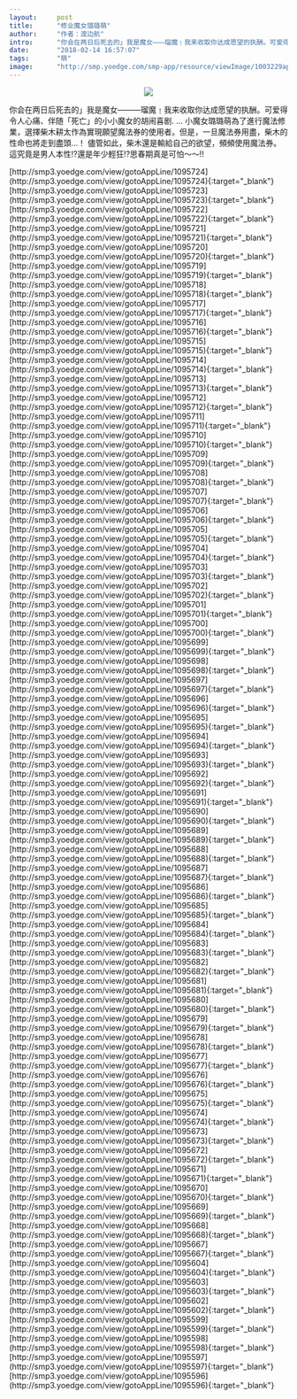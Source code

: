 ```yaml
---
layout:     post
title:      "修业魔女璐璐萌"
author:     "作者：渡边航"
intro:      "你会在两日后死去的」我是魔女———瑠魔﹗我来收取你达成愿望的执酬。可爱得令人心痛、伴随「死亡」的小小魔女的胡闹喜剧. … 小魔女璐璐萌為了進行魔法修業，選擇柴木耕太作為實現願望魔法券的使用者。但是，一旦魔法券用盡，柴木的性命也將走到盡頭…！ 儘管如此，柴木還是輸給自己的欲望，頻頻使用魔法券。這究竟是男人本性!?還是年少輕狂!?思春期真是可怕～～!!"
date:       "2018-02-14 16:57:07"
tags:       "萌"
image:      "http://smp.yoedge.com/smp-app/resource/viewImage/1003229appline.png"
---
```

<div style="text-align: center">
<p><img src="http://smp.yoedge.com/smp-app/resource/viewImage/1003229appline.png"/></p>
</div>
<p class="post-meta">
<span>你会在两日后死去的」我是魔女———瑠魔﹗我来收取你达成愿望的执酬。可爱得令人心痛、伴随「死亡」的小小魔女的胡闹喜剧. … 小魔女璐璐萌為了進行魔法修業，選擇柴木耕太作為實現願望魔法券的使用者。但是，一旦魔法券用盡，柴木的性命也將走到盡頭…！ 儘管如此，柴木還是輸給自己的欲望，頻頻使用魔法券。這究竟是男人本性!?還是年少輕狂!?思春期真是可怕～～!!</span>
</p>
[http://smp3.yoedge.com/view/gotoAppLine/1095724](http://smp3.yoedge.com/view/gotoAppLine/1095724){:target="_blank"}
[http://smp3.yoedge.com/view/gotoAppLine/1095723](http://smp3.yoedge.com/view/gotoAppLine/1095723){:target="_blank"}
[http://smp3.yoedge.com/view/gotoAppLine/1095722](http://smp3.yoedge.com/view/gotoAppLine/1095722){:target="_blank"}
[http://smp3.yoedge.com/view/gotoAppLine/1095721](http://smp3.yoedge.com/view/gotoAppLine/1095721){:target="_blank"}
[http://smp3.yoedge.com/view/gotoAppLine/1095720](http://smp3.yoedge.com/view/gotoAppLine/1095720){:target="_blank"}
[http://smp3.yoedge.com/view/gotoAppLine/1095719](http://smp3.yoedge.com/view/gotoAppLine/1095719){:target="_blank"}
[http://smp3.yoedge.com/view/gotoAppLine/1095718](http://smp3.yoedge.com/view/gotoAppLine/1095718){:target="_blank"}
[http://smp3.yoedge.com/view/gotoAppLine/1095717](http://smp3.yoedge.com/view/gotoAppLine/1095717){:target="_blank"}
[http://smp3.yoedge.com/view/gotoAppLine/1095716](http://smp3.yoedge.com/view/gotoAppLine/1095716){:target="_blank"}
[http://smp3.yoedge.com/view/gotoAppLine/1095715](http://smp3.yoedge.com/view/gotoAppLine/1095715){:target="_blank"}
[http://smp3.yoedge.com/view/gotoAppLine/1095714](http://smp3.yoedge.com/view/gotoAppLine/1095714){:target="_blank"}
[http://smp3.yoedge.com/view/gotoAppLine/1095713](http://smp3.yoedge.com/view/gotoAppLine/1095713){:target="_blank"}
[http://smp3.yoedge.com/view/gotoAppLine/1095712](http://smp3.yoedge.com/view/gotoAppLine/1095712){:target="_blank"}
[http://smp3.yoedge.com/view/gotoAppLine/1095711](http://smp3.yoedge.com/view/gotoAppLine/1095711){:target="_blank"}
[http://smp3.yoedge.com/view/gotoAppLine/1095710](http://smp3.yoedge.com/view/gotoAppLine/1095710){:target="_blank"}
[http://smp3.yoedge.com/view/gotoAppLine/1095709](http://smp3.yoedge.com/view/gotoAppLine/1095709){:target="_blank"}
[http://smp3.yoedge.com/view/gotoAppLine/1095708](http://smp3.yoedge.com/view/gotoAppLine/1095708){:target="_blank"}
[http://smp3.yoedge.com/view/gotoAppLine/1095707](http://smp3.yoedge.com/view/gotoAppLine/1095707){:target="_blank"}
[http://smp3.yoedge.com/view/gotoAppLine/1095706](http://smp3.yoedge.com/view/gotoAppLine/1095706){:target="_blank"}
[http://smp3.yoedge.com/view/gotoAppLine/1095705](http://smp3.yoedge.com/view/gotoAppLine/1095705){:target="_blank"}
[http://smp3.yoedge.com/view/gotoAppLine/1095704](http://smp3.yoedge.com/view/gotoAppLine/1095704){:target="_blank"}
[http://smp3.yoedge.com/view/gotoAppLine/1095703](http://smp3.yoedge.com/view/gotoAppLine/1095703){:target="_blank"}
[http://smp3.yoedge.com/view/gotoAppLine/1095702](http://smp3.yoedge.com/view/gotoAppLine/1095702){:target="_blank"}
[http://smp3.yoedge.com/view/gotoAppLine/1095701](http://smp3.yoedge.com/view/gotoAppLine/1095701){:target="_blank"}
[http://smp3.yoedge.com/view/gotoAppLine/1095700](http://smp3.yoedge.com/view/gotoAppLine/1095700){:target="_blank"}
[http://smp3.yoedge.com/view/gotoAppLine/1095699](http://smp3.yoedge.com/view/gotoAppLine/1095699){:target="_blank"}
[http://smp3.yoedge.com/view/gotoAppLine/1095698](http://smp3.yoedge.com/view/gotoAppLine/1095698){:target="_blank"}
[http://smp3.yoedge.com/view/gotoAppLine/1095697](http://smp3.yoedge.com/view/gotoAppLine/1095697){:target="_blank"}
[http://smp3.yoedge.com/view/gotoAppLine/1095696](http://smp3.yoedge.com/view/gotoAppLine/1095696){:target="_blank"}
[http://smp3.yoedge.com/view/gotoAppLine/1095695](http://smp3.yoedge.com/view/gotoAppLine/1095695){:target="_blank"}
[http://smp3.yoedge.com/view/gotoAppLine/1095694](http://smp3.yoedge.com/view/gotoAppLine/1095694){:target="_blank"}
[http://smp3.yoedge.com/view/gotoAppLine/1095693](http://smp3.yoedge.com/view/gotoAppLine/1095693){:target="_blank"}
[http://smp3.yoedge.com/view/gotoAppLine/1095692](http://smp3.yoedge.com/view/gotoAppLine/1095692){:target="_blank"}
[http://smp3.yoedge.com/view/gotoAppLine/1095691](http://smp3.yoedge.com/view/gotoAppLine/1095691){:target="_blank"}
[http://smp3.yoedge.com/view/gotoAppLine/1095690](http://smp3.yoedge.com/view/gotoAppLine/1095690){:target="_blank"}
[http://smp3.yoedge.com/view/gotoAppLine/1095689](http://smp3.yoedge.com/view/gotoAppLine/1095689){:target="_blank"}
[http://smp3.yoedge.com/view/gotoAppLine/1095688](http://smp3.yoedge.com/view/gotoAppLine/1095688){:target="_blank"}
[http://smp3.yoedge.com/view/gotoAppLine/1095687](http://smp3.yoedge.com/view/gotoAppLine/1095687){:target="_blank"}
[http://smp3.yoedge.com/view/gotoAppLine/1095686](http://smp3.yoedge.com/view/gotoAppLine/1095686){:target="_blank"}
[http://smp3.yoedge.com/view/gotoAppLine/1095685](http://smp3.yoedge.com/view/gotoAppLine/1095685){:target="_blank"}
[http://smp3.yoedge.com/view/gotoAppLine/1095684](http://smp3.yoedge.com/view/gotoAppLine/1095684){:target="_blank"}
[http://smp3.yoedge.com/view/gotoAppLine/1095683](http://smp3.yoedge.com/view/gotoAppLine/1095683){:target="_blank"}
[http://smp3.yoedge.com/view/gotoAppLine/1095682](http://smp3.yoedge.com/view/gotoAppLine/1095682){:target="_blank"}
[http://smp3.yoedge.com/view/gotoAppLine/1095681](http://smp3.yoedge.com/view/gotoAppLine/1095681){:target="_blank"}
[http://smp3.yoedge.com/view/gotoAppLine/1095680](http://smp3.yoedge.com/view/gotoAppLine/1095680){:target="_blank"}
[http://smp3.yoedge.com/view/gotoAppLine/1095679](http://smp3.yoedge.com/view/gotoAppLine/1095679){:target="_blank"}
[http://smp3.yoedge.com/view/gotoAppLine/1095678](http://smp3.yoedge.com/view/gotoAppLine/1095678){:target="_blank"}
[http://smp3.yoedge.com/view/gotoAppLine/1095677](http://smp3.yoedge.com/view/gotoAppLine/1095677){:target="_blank"}
[http://smp3.yoedge.com/view/gotoAppLine/1095676](http://smp3.yoedge.com/view/gotoAppLine/1095676){:target="_blank"}
[http://smp3.yoedge.com/view/gotoAppLine/1095675](http://smp3.yoedge.com/view/gotoAppLine/1095675){:target="_blank"}
[http://smp3.yoedge.com/view/gotoAppLine/1095674](http://smp3.yoedge.com/view/gotoAppLine/1095674){:target="_blank"}
[http://smp3.yoedge.com/view/gotoAppLine/1095673](http://smp3.yoedge.com/view/gotoAppLine/1095673){:target="_blank"}
[http://smp3.yoedge.com/view/gotoAppLine/1095672](http://smp3.yoedge.com/view/gotoAppLine/1095672){:target="_blank"}
[http://smp3.yoedge.com/view/gotoAppLine/1095671](http://smp3.yoedge.com/view/gotoAppLine/1095671){:target="_blank"}
[http://smp3.yoedge.com/view/gotoAppLine/1095670](http://smp3.yoedge.com/view/gotoAppLine/1095670){:target="_blank"}
[http://smp3.yoedge.com/view/gotoAppLine/1095669](http://smp3.yoedge.com/view/gotoAppLine/1095669){:target="_blank"}
[http://smp3.yoedge.com/view/gotoAppLine/1095668](http://smp3.yoedge.com/view/gotoAppLine/1095668){:target="_blank"}
[http://smp3.yoedge.com/view/gotoAppLine/1095667](http://smp3.yoedge.com/view/gotoAppLine/1095667){:target="_blank"}
[http://smp3.yoedge.com/view/gotoAppLine/1095604](http://smp3.yoedge.com/view/gotoAppLine/1095604){:target="_blank"}
[http://smp3.yoedge.com/view/gotoAppLine/1095603](http://smp3.yoedge.com/view/gotoAppLine/1095603){:target="_blank"}
[http://smp3.yoedge.com/view/gotoAppLine/1095602](http://smp3.yoedge.com/view/gotoAppLine/1095602){:target="_blank"}
[http://smp3.yoedge.com/view/gotoAppLine/1095599](http://smp3.yoedge.com/view/gotoAppLine/1095599){:target="_blank"}
[http://smp3.yoedge.com/view/gotoAppLine/1095598](http://smp3.yoedge.com/view/gotoAppLine/1095598){:target="_blank"}
[http://smp3.yoedge.com/view/gotoAppLine/1095597](http://smp3.yoedge.com/view/gotoAppLine/1095597){:target="_blank"}
[http://smp3.yoedge.com/view/gotoAppLine/1095596](http://smp3.yoedge.com/view/gotoAppLine/1095596){:target="_blank"}


